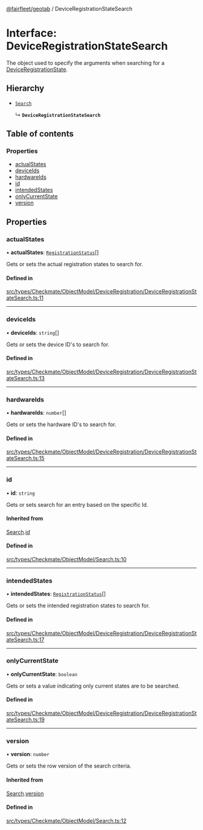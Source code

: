 [@fairfleet/geotab](../README.md) / DeviceRegistrationStateSearch

# Interface: DeviceRegistrationStateSearch

The object used to specify the arguments when searching for a [DeviceRegistrationState](DeviceRegistrationState.md).

## Hierarchy

- [`Search`](Search.md)

  ↳ **`DeviceRegistrationStateSearch`**

## Table of contents

### Properties

- [actualStates](DeviceRegistrationStateSearch.md#actualstates)
- [deviceIds](DeviceRegistrationStateSearch.md#deviceids)
- [hardwareIds](DeviceRegistrationStateSearch.md#hardwareids)
- [id](DeviceRegistrationStateSearch.md#id)
- [intendedStates](DeviceRegistrationStateSearch.md#intendedstates)
- [onlyCurrentState](DeviceRegistrationStateSearch.md#onlycurrentstate)
- [version](DeviceRegistrationStateSearch.md#version)

## Properties

### actualStates

• **actualStates**: [`RegistrationStatus`](../README.md#registrationstatus)[]

Gets or sets the actual registration states to search for.

#### Defined in

[src/types/Checkmate/ObjectModel/DeviceRegistration/DeviceRegistrationStateSearch.ts:11](https://github.com/fairfleet/geotab/blob/ff38bfc/src/types/Checkmate/ObjectModel/DeviceRegistration/DeviceRegistrationStateSearch.ts#L11)

___

### deviceIds

• **deviceIds**: `string`[]

Gets or sets the device ID's to search for.

#### Defined in

[src/types/Checkmate/ObjectModel/DeviceRegistration/DeviceRegistrationStateSearch.ts:13](https://github.com/fairfleet/geotab/blob/ff38bfc/src/types/Checkmate/ObjectModel/DeviceRegistration/DeviceRegistrationStateSearch.ts#L13)

___

### hardwareIds

• **hardwareIds**: `number`[]

Gets or sets the hardware ID's to search for.

#### Defined in

[src/types/Checkmate/ObjectModel/DeviceRegistration/DeviceRegistrationStateSearch.ts:15](https://github.com/fairfleet/geotab/blob/ff38bfc/src/types/Checkmate/ObjectModel/DeviceRegistration/DeviceRegistrationStateSearch.ts#L15)

___

### id

• **id**: `string`

Gets or sets search for an entry based on the specific Id.

#### Inherited from

[Search](Search.md).[id](Search.md#id)

#### Defined in

[src/types/Checkmate/ObjectModel/Search.ts:10](https://github.com/fairfleet/geotab/blob/ff38bfc/src/types/Checkmate/ObjectModel/Search.ts#L10)

___

### intendedStates

• **intendedStates**: [`RegistrationStatus`](../README.md#registrationstatus)[]

Gets or sets the intended registration states to search for.

#### Defined in

[src/types/Checkmate/ObjectModel/DeviceRegistration/DeviceRegistrationStateSearch.ts:17](https://github.com/fairfleet/geotab/blob/ff38bfc/src/types/Checkmate/ObjectModel/DeviceRegistration/DeviceRegistrationStateSearch.ts#L17)

___

### onlyCurrentState

• **onlyCurrentState**: `boolean`

Gets or sets a value indicating only current states are to be searched.

#### Defined in

[src/types/Checkmate/ObjectModel/DeviceRegistration/DeviceRegistrationStateSearch.ts:19](https://github.com/fairfleet/geotab/blob/ff38bfc/src/types/Checkmate/ObjectModel/DeviceRegistration/DeviceRegistrationStateSearch.ts#L19)

___

### version

• **version**: `number`

Gets or sets the row version of the search criteria.

#### Inherited from

[Search](Search.md).[version](Search.md#version)

#### Defined in

[src/types/Checkmate/ObjectModel/Search.ts:12](https://github.com/fairfleet/geotab/blob/ff38bfc/src/types/Checkmate/ObjectModel/Search.ts#L12)
